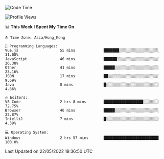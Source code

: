 <!--START_SECTION:waka-->
![Code Time](http://img.shields.io/badge/Code%20Time-13%20hrs%204%20mins-blue)

![Profile Views](http://img.shields.io/badge/Profile%20Views-626-blue)

📊 **This Week I Spent My Time On** 

```text
⌚︎ Time Zone: Asia/Hong_Kong

💬 Programming Languages: 
Vue.js                   55 mins             ███████░░░░░░░░░░░░░░░░░░   31.08% 
JavaScript               46 mins             ██████░░░░░░░░░░░░░░░░░░░   26.38% 
Other                    41 mins             █████░░░░░░░░░░░░░░░░░░░░   23.16% 
JSON                     17 mins             ██░░░░░░░░░░░░░░░░░░░░░░░   9.69% 
Java                     8 mins              █░░░░░░░░░░░░░░░░░░░░░░░░   4.86%

🔥 Editors: 
VS Code                  2 hrs 8 mins        ██████████████████░░░░░░░   72.75% 
Browser                  40 mins             █████░░░░░░░░░░░░░░░░░░░░   22.87% 
IntelliJ                 7 mins              █░░░░░░░░░░░░░░░░░░░░░░░░   4.39%

💻 Operating System: 
Windows                  2 hrs 57 mins       █████████████████████████   100.0%

```


 Last Updated on 22/05/2022 19:36:50 UTC
<!--END_SECTION:waka-->
